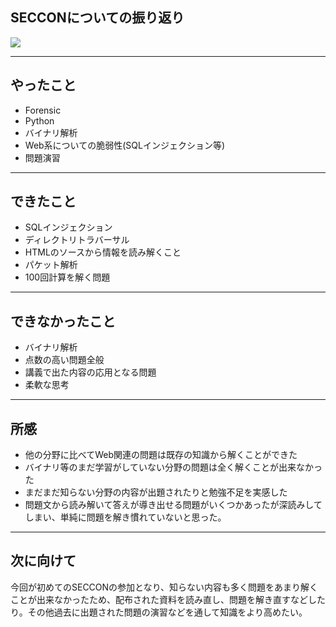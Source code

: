 <html>
<link href="https://github.com/aminovalue/SECCONBeginners2017/blob/master/test.css" rel="stylesheet">
<body>
<h2 class="top">SECCONについての振り返り</h2>
<img src="https://github.com/aminovalue/SECCONBeginners2017/blob/master/TMgK36q4.jpg">

---
<h2 class="title">やったこと</h2>
<ul>
<li>Forensic</br></li>
<li>Python</br></li>
<li>バイナリ解析</br></li>
<li>Web系についての脆弱性(SQLインジェクション等)</br></li>
<li>問題演習</li>

</ul>

---
<h2 class="title">できたこと</h2>
<ul>
<li>SQLインジェクション</br></li>
<li>ディレクトリトラバーサル</br></li>
<li>HTMLのソースから情報を読み解くこと</br></li>
<li>パケット解析</br></li>
<li>100回計算を解く問題</li>
</ul>

---
<h2 class="title">できなかったこと</h2>
<ul>
<li>バイナリ解析</br></li>
<li>点数の高い問題全般</br></li>
<li>講義で出た内容の応用となる問題</br></li>
<li>柔軟な思考</br></li>
</ul>

---
<h2 class="title">所感</h2>
<ul>
<li>他の分野に比べてWeb関連の問題は既存の知識から解くことができた</br></li>
<li>バイナリ等のまだ学習がしていない分野の問題は全く解くことが出来なかった</li>
<li>まだまだ知らない分野の内容が出題されたりと勉強不足を実感した</li>
<li>問題文から読み解いて答えが導き出せる問題がいくつかあったが深読みしてしまい、単純に問題を解き慣れていないと思った。</li>
</ul>

---
<h2 class="title">次に向けて</h2>
<p>今回が初めてのSECCONの参加となり、知らない内容も多く問題をあまり解くことが出来なかったため、配布された資料を読み直し、問題を解き直すなどしたり。その他過去に出題された問題の演習などを通して知識をより高めたい。</p>
</body>
</html>



